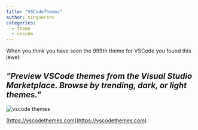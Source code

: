 ```yaml
---
title: "VSCodeThemes"
author: singuerinc
categories:
  - theme
  - vscode
---
```


When you think you have seen the 999th theme for VSCode you found this jewel:

## _"Preview VSCode themes from the Visual Studio Marketplace. Browse by trending, dark, or light themes."_

![vscode themes](/images/2018-10-12-vscode-themes.png)

[https://vscodethemes.com](https://vscodethemes.com)
